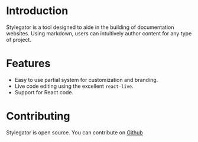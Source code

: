 # Introduction

Stylegator is a tool designed to aide in the building of documentation websites. Using markdown, users can intuitively author content for any type of project.

# Features

- Easy to use partial system for customization and branding.
- Live code editing using the excellent `react-live`.
- Support for React code.

# Contributing

Stylegator is open source. You can contribute on [Github]()
